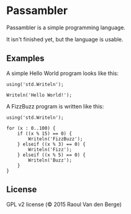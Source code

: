 # Passambler
Passambler is a simple programming language.

It isn't finished yet, but the language is usable.

## Examples
A simple Hello World program looks like this:

```
using('std.Writeln');

Writeln('Hello World!');
```

A FizzBuzz program is written like this:
```
using('std.Writeln');

for (x : 0..100) {
    if ((x % 15) == 0) {
        Writeln('FizzBuzz');
    } elseif ((x % 3) == 0) {
        Writeln('Fizz');
    } elseif ((x % 5) == 0) {
        Writeln('Buzz');
    }
}
```

## License
GPL v2 license (&copy; 2015 Raoul Van den Berge)
